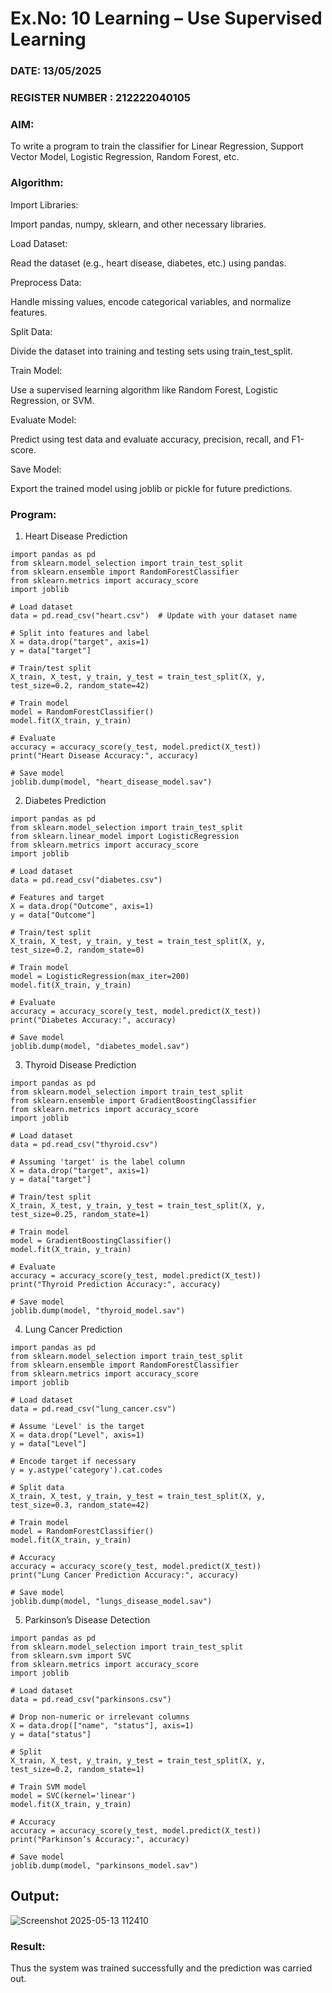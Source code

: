 # Ex.No: 10 Learning – Use Supervised Learning  
### DATE: 13/05/2025                                                                        
### REGISTER NUMBER : 212222040105
### AIM: 
To write a program to train the classifier for Linear Regression, Support Vector Model, Logistic Regression, Random Forest, etc.
###  Algorithm:
Import Libraries:

Import pandas, numpy, sklearn, and other necessary libraries.

Load Dataset:

Read the dataset (e.g., heart disease, diabetes, etc.) using pandas.

Preprocess Data:

Handle missing values, encode categorical variables, and normalize features.

Split Data:

Divide the dataset into training and testing sets using train_test_split.

Train Model:

Use a supervised learning algorithm like Random Forest, Logistic Regression, or SVM.

Evaluate Model:

Predict using test data and evaluate accuracy, precision, recall, and F1-score.

Save Model:

Export the trained model using joblib or pickle for future predictions.

### Program:
1. Heart Disease Prediction
```
import pandas as pd
from sklearn.model_selection import train_test_split
from sklearn.ensemble import RandomForestClassifier
from sklearn.metrics import accuracy_score
import joblib

# Load dataset
data = pd.read_csv("heart.csv")  # Update with your dataset name

# Split into features and label
X = data.drop("target", axis=1)
y = data["target"]

# Train/test split
X_train, X_test, y_train, y_test = train_test_split(X, y, test_size=0.2, random_state=42)

# Train model
model = RandomForestClassifier()
model.fit(X_train, y_train)

# Evaluate
accuracy = accuracy_score(y_test, model.predict(X_test))
print("Heart Disease Accuracy:", accuracy)

# Save model
joblib.dump(model, "heart_disease_model.sav")

```

 2. Diabetes Prediction
```
import pandas as pd
from sklearn.model_selection import train_test_split
from sklearn.linear_model import LogisticRegression
from sklearn.metrics import accuracy_score
import joblib

# Load dataset
data = pd.read_csv("diabetes.csv")

# Features and target
X = data.drop("Outcome", axis=1)
y = data["Outcome"]

# Train/test split
X_train, X_test, y_train, y_test = train_test_split(X, y, test_size=0.2, random_state=0)

# Train model
model = LogisticRegression(max_iter=200)
model.fit(X_train, y_train)

# Evaluate
accuracy = accuracy_score(y_test, model.predict(X_test))
print("Diabetes Accuracy:", accuracy)

# Save model
joblib.dump(model, "diabetes_model.sav")

```
3. Thyroid Disease Prediction
```
import pandas as pd
from sklearn.model_selection import train_test_split
from sklearn.ensemble import GradientBoostingClassifier
from sklearn.metrics import accuracy_score
import joblib

# Load dataset
data = pd.read_csv("thyroid.csv")

# Assuming 'target' is the label column
X = data.drop("target", axis=1)
y = data["target"]

# Train/test split
X_train, X_test, y_train, y_test = train_test_split(X, y, test_size=0.25, random_state=1)

# Train model
model = GradientBoostingClassifier()
model.fit(X_train, y_train)

# Evaluate
accuracy = accuracy_score(y_test, model.predict(X_test))
print("Thyroid Prediction Accuracy:", accuracy)

# Save model
joblib.dump(model, "thyroid_model.sav")

```
4. Lung Cancer Prediction
```
import pandas as pd
from sklearn.model_selection import train_test_split
from sklearn.ensemble import RandomForestClassifier
from sklearn.metrics import accuracy_score
import joblib

# Load dataset
data = pd.read_csv("lung_cancer.csv")

# Assume 'Level' is the target
X = data.drop("Level", axis=1)
y = data["Level"]

# Encode target if necessary
y = y.astype('category').cat.codes

# Split data
X_train, X_test, y_train, y_test = train_test_split(X, y, test_size=0.3, random_state=42)

# Train model
model = RandomForestClassifier()
model.fit(X_train, y_train)

# Accuracy
accuracy = accuracy_score(y_test, model.predict(X_test))
print("Lung Cancer Prediction Accuracy:", accuracy)

# Save model
joblib.dump(model, "lungs_disease_model.sav")

```

5. Parkinson’s Disease Detection
```
import pandas as pd
from sklearn.model_selection import train_test_split
from sklearn.svm import SVC
from sklearn.metrics import accuracy_score
import joblib

# Load dataset
data = pd.read_csv("parkinsons.csv")

# Drop non-numeric or irrelevant columns
X = data.drop(["name", "status"], axis=1)
y = data["status"]

# Split
X_train, X_test, y_train, y_test = train_test_split(X, y, test_size=0.2, random_state=1)

# Train SVM model
model = SVC(kernel='linear')
model.fit(X_train, y_train)

# Accuracy
accuracy = accuracy_score(y_test, model.predict(X_test))
print("Parkinson’s Accuracy:", accuracy)

# Save model
joblib.dump(model, "parkinsons_model.sav")

```


## Output:
![Screenshot 2025-05-13 112410](https://github.com/user-attachments/assets/433151d8-33bc-409c-9cd5-d3f5de48ef61)


### Result:
Thus the system was trained successfully and the prediction was carried out.
